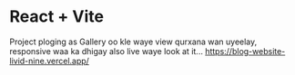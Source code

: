 # React + Vite
Project ploging  as Gallery oo kle waye view qurxana wan uyeelay, responsive waa ka dhigay 
also live waye
look at it...
https://blog-website-livid-nine.vercel.app/